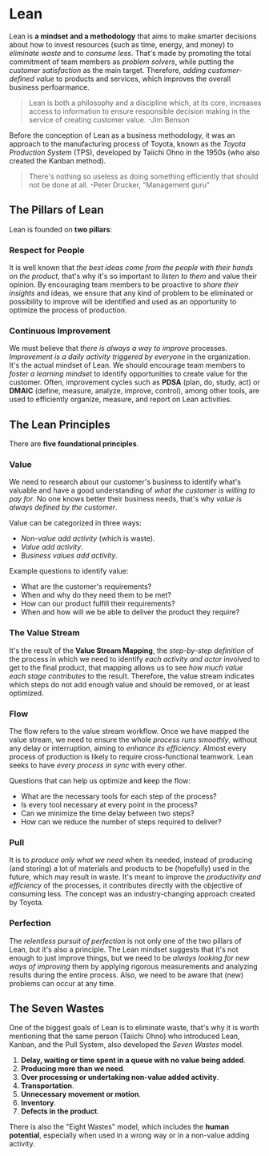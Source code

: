 # Lean

Lean is **a mindset and a methodology** that aims to make smarter decisions about how to invest resources (such as time, energy, and money) to *eliminate waste* and to *consume less*. That's made by promoting the total commitment of team members as *problem solvers*, while putting the *customer satisfaction* as the main target. Therefore, *adding customer-defined value* to products and services, which improves the overall business perfoarmance.

>Lean is both a philosophy and a discipline which, at its core, increases access to information to ensure responsible decision making in the service of creating customer value. -Jim Benson

Before the conception of Lean as a business methodology, it was an approach to the manufacturing process of Toyota, known as the *Toyota Production System* (TPS), developed by Taiichi Ohno in the 1950s (who also created the Kanban method).

>There's nothing so useless as doing something efficiently that should not be done at all. -Peter Drucker, "Management guru"

## The Pillars of Lean

Lean is founded on **two pillars**:

### Respect for People

It is well known that *the best ideas come from the people with their hands on the product*, that's why it's so important to *listen to them* and value their opinion. By encouraging team members to be proactive to *share their insights* and ideas, we ensure that any kind of problem to be eliminated or possibility to improve will be identified and used as an opportunity to optimize the process of production.

### Continuous Improvement

We must believe that *there is always a way to improve* processes. *Improvement is a daily activity triggered by everyone* in the organization. It's the actual mindset of Lean. We should encourage team members to *foster a learning mindset* to identify opportunities to create value for the customer. Often, improvement cycles such as **PDSA** (plan, do, study, act) or **DMAIC** (define, measure, analyze, improve, control), among other tools, are used to efficiently organize, measure, and report on Lean activities.

## The Lean Principles

There are **five foundational principles**.

### Value

We need to research about our customer's business to identify what's valuable and have a good understanding of *what the customer is willing to pay for*. No one knows better their business needs, that's why *value is always defined by the customer*.

Value can be categorized in three ways:

- *Non-value add activity* (which is waste).
- *Value add activity*.
- *Business values add activity*.

Example questions to identify value:

- What are the customer's requirements?
- When and why do they need them to be met?
- How can our product fulfill their requirements?
- When and how will we be able to deliver the product they require?

### The Value Stream

It's the result of the **Value Stream Mapping**, the *step-by-step definition* of the process in which we need to identify *each activity and actor* involved to get to the final product, that mapping allows us to see *how much value each stage contributes* to the result. Therefore, the value stream indicates which steps do not add enough value and should be removed, or at least optimized.

### Flow

The flow refers to the value stream workflow. Once we have mapped the value stream, we need to ensure the whole *process runs smoothly*, without any delay or interruption, aiming to *enhance its efficiency*. Almost every process of production is likely to require cross-functional teamwork. Lean seeks to have *every process in sync* with every other.

Questions that can help us optimize and keep the flow:

- What are the necessary tools for each step of the process?
- Is every tool necessary at every point in the process?
- Can we minimize the time delay between two steps?
- How can we reduce the number of steps required to deliver?

### Pull

It is to *produce only what we need* when its needed, instead of producing (and storing) a lot of materials and products to be (hopefully) used in the future, which may result in waste. It's meant to improve the *productivity and efficiency* of the processes, it contributes directly with the objective of consuming less. The concept was an industry-changing approach created by Toyota.

### Perfection

The *relentless pursuit of perfection* is not only one of the two pillars of Lean, but it's also a principle. The Lean mindset suggests that it's not enough to just improve things, but we need to be *always looking for new ways of improving* them by applying rigorous measurements and analyzing results during the entire process. Also, we need to be aware that (new) problems can occur at any time.

## The Seven Wastes

One of the biggest goals of Lean is to eliminate waste, that's why it is worth mentioning that the same person (Taiichi Ohno) who introduced Lean, Kanban, and the Pull System, also developed the *Seven Wastes* model.

1. **Delay, waiting or time spent in a queue with no value being added**.
1. **Producing more than we need**.
1. **Over processing or undertaking non-value added activity**.
1. **Transportation**.
1. **Unnecessary movement or motion**.
1. **Inventory**.
1. **Defects in the product**.

There is also the "Eight Wastes" model, which includes the **human potential**, especially when used in a wrong way or in a non-value adding activity.

<!-- https://en.wikipedia.org/wiki/Taiichi_Ohno -->
<!-- https://www.indeed.com/career-advice/career-development/lean-methodology -->
<!-- https://blog.kainexus.com/the-fundamentals-of-the-lean-methodology -->
<!-- https://www.planview.com/resources/articles/lean-methodology/ -->
<!-- https://leanmethods.com/resources/articles/what-is-lean/ -->
<!-- https://startinfinity.com/project-management-methodologies/lean -->
